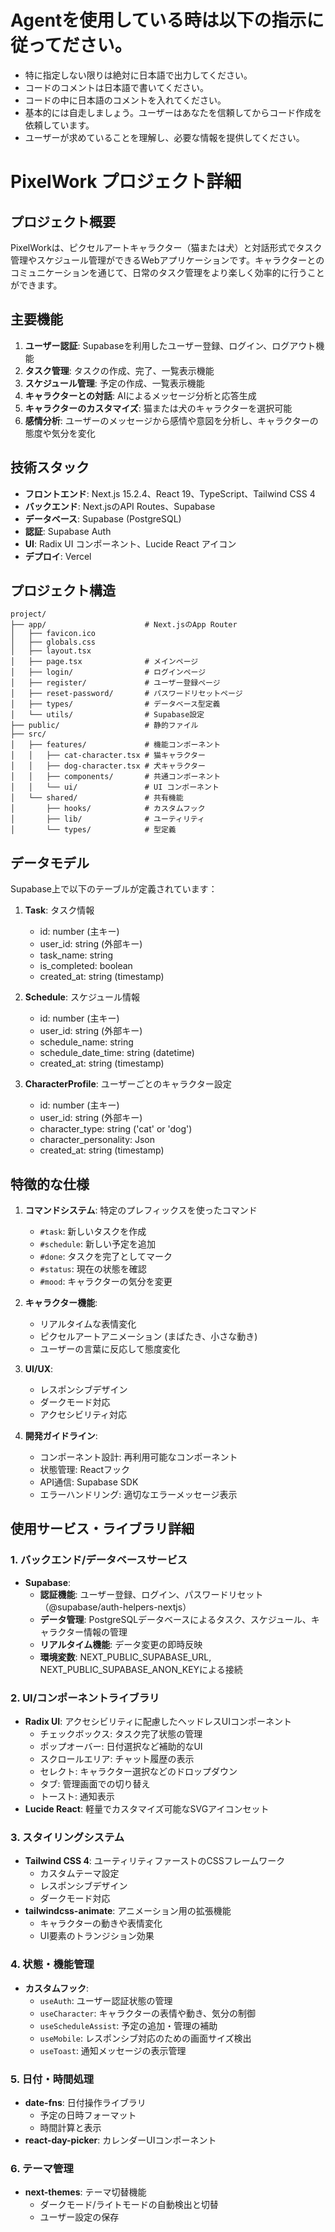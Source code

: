 # Agentを使用している時は以下の指示に従ってださい。
- 特に指定しない限りは絶対に日本語で出力してください。
- コードのコメントは日本語で書いてください。
- コードの中に日本語のコメントを入れてください。
- 基本的には自走しましょう。ユーザーはあなたを信頼してからコード作成を依頼しています。
- ユーザーが求めていることを理解し、必要な情報を提供してください。

# PixelWork プロジェクト詳細

## プロジェクト概要
PixelWorkは、ピクセルアートキャラクター（猫または犬）と対話形式でタスク管理やスケジュール管理ができるWebアプリケーションです。キャラクターとのコミュニケーションを通じて、日常のタスク管理をより楽しく効率的に行うことができます。

## 主要機能
1. **ユーザー認証**: Supabaseを利用したユーザー登録、ログイン、ログアウト機能
2. **タスク管理**: タスクの作成、完了、一覧表示機能
3. **スケジュール管理**: 予定の作成、一覧表示機能
4. **キャラクターとの対話**: AIによるメッセージ分析と応答生成
5. **キャラクターのカスタマイズ**: 猫または犬のキャラクターを選択可能
6. **感情分析**: ユーザーのメッセージから感情や意図を分析し、キャラクターの態度や気分を変化

## 技術スタック
- **フロントエンド**: Next.js 15.2.4、React 19、TypeScript、Tailwind CSS 4
- **バックエンド**: Next.jsのAPI Routes、Supabase
- **データベース**: Supabase (PostgreSQL)
- **認証**: Supabase Auth
- **UI**: Radix UI コンポーネント、Lucide React アイコン
- **デプロイ**: Vercel

## プロジェクト構造
```
project/
├── app/                      # Next.jsのApp Router
│   ├── favicon.ico
│   ├── globals.css
│   ├── layout.tsx
│   ├── page.tsx              # メインページ
│   ├── login/                # ログインページ
│   ├── register/             # ユーザー登録ページ
│   ├── reset-password/       # パスワードリセットページ
│   ├── types/                # データベース型定義
│   └── utils/                # Supabase設定
├── public/                   # 静的ファイル
├── src/
│   ├── features/             # 機能コンポーネント
│   │   ├── cat-character.tsx # 猫キャラクター
│   │   ├── dog-character.tsx # 犬キャラクター
│   │   ├── components/       # 共通コンポーネント
│   │   └── ui/               # UI コンポーネント
│   └── shared/               # 共有機能
│       ├── hooks/            # カスタムフック
│       ├── lib/              # ユーティリティ
│       └── types/            # 型定義
```

## データモデル
Supabase上で以下のテーブルが定義されています：

1. **Task**: タスク情報
   - id: number (主キー)
   - user_id: string (外部キー)
   - task_name: string
   - is_completed: boolean
   - created_at: string (timestamp)

2. **Schedule**: スケジュール情報
   - id: number (主キー)
   - user_id: string (外部キー)
   - schedule_name: string
   - schedule_date_time: string (datetime)
   - created_at: string (timestamp)

3. **CharacterProfile**: ユーザーごとのキャラクター設定
   - id: number (主キー)
   - user_id: string (外部キー)
   - character_type: string ('cat' or 'dog')
   - character_personality: Json
   - created_at: string (timestamp)

## 特徴的な仕様
1. **コマンドシステム**: 特定のプレフィックスを使ったコマンド
   - `#task`: 新しいタスクを作成
   - `#schedule`: 新しい予定を追加
   - `#done`: タスクを完了としてマーク
   - `#status`: 現在の状態を確認
   - `#mood`: キャラクターの気分を変更

2. **キャラクター機能**:
   - リアルタイムな表情変化
   - ピクセルアートアニメーション (まばたき、小さな動き)
   - ユーザーの言葉に反応して態度変化

3. **UI/UX**:
   - レスポンシブデザイン
   - ダークモード対応
   - アクセシビリティ対応

4. **開発ガイドライン**:
   - コンポーネント設計: 再利用可能なコンポーネント
   - 状態管理: Reactフック
   - API通信: Supabase SDK
   - エラーハンドリング: 適切なエラーメッセージ表示

## 使用サービス・ライブラリ詳細

### 1. バックエンド/データベースサービス
- **Supabase**: 
  - **認証機能**: ユーザー登録、ログイン、パスワードリセット（@supabase/auth-helpers-nextjs）
  - **データ管理**: PostgreSQLデータベースによるタスク、スケジュール、キャラクター情報の管理
  - **リアルタイム機能**: データ変更の即時反映
  - **環境変数**: NEXT_PUBLIC_SUPABASE_URL, NEXT_PUBLIC_SUPABASE_ANON_KEYによる接続

### 2. UI/コンポーネントライブラリ
- **Radix UI**: アクセシビリティに配慮したヘッドレスUIコンポーネント
  - チェックボックス: タスク完了状態の管理
  - ポップオーバー: 日付選択など補助的なUI
  - スクロールエリア: チャット履歴の表示
  - セレクト: キャラクター選択などのドロップダウン
  - タブ: 管理画面での切り替え
  - トースト: 通知表示
- **Lucide React**: 軽量でカスタマイズ可能なSVGアイコンセット

### 3. スタイリングシステム
- **Tailwind CSS 4**: ユーティリティファーストのCSSフレームワーク
  - カスタムテーマ設定
  - レスポンシブデザイン
  - ダークモード対応
- **tailwindcss-animate**: アニメーション用の拡張機能
  - キャラクターの動きや表情変化
  - UI要素のトランジション効果

### 4. 状態・機能管理
- **カスタムフック**:
  - `useAuth`: ユーザー認証状態の管理
  - `useCharacter`: キャラクターの表情や動き、気分の制御
  - `useScheduleAssist`: 予定の追加・管理の補助
  - `useMobile`: レスポンシブ対応のための画面サイズ検出
  - `useToast`: 通知メッセージの表示管理

### 5. 日付・時間処理
- **date-fns**: 日付操作ライブラリ
  - 予定の日時フォーマット
  - 時間計算と表示
- **react-day-picker**: カレンダーUIコンポーネント

### 6. テーマ管理
- **next-themes**: テーマ切替機能
  - ダークモード/ライトモードの自動検出と切替
  - ユーザー設定の保存

